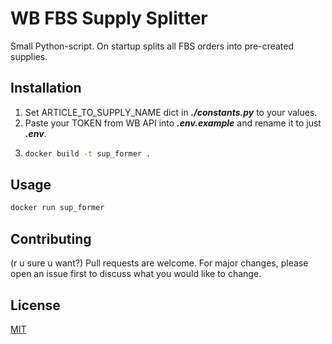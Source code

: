 # WB FBS Supply Splitter

Small Python-script. On startup splits all FBS orders into pre-created supplies. 

## Installation
1. Set ARTICLE_TO_SUPPLY_NAME dict in **_./constants.py_** to your values.
2. Paste your TOKEN from WB API into **_.env.example_** and rename it to just **_.env_**.
3.  ```bash
    docker build -t sup_former .
    ```

## Usage

```bash
docker run sup_former
```

## Contributing

(r u sure u want?) Pull requests are welcome. For major changes, please open an issue first
to discuss what you would like to change.

## License

[MIT](https://choosealicense.com/licenses/mit/)